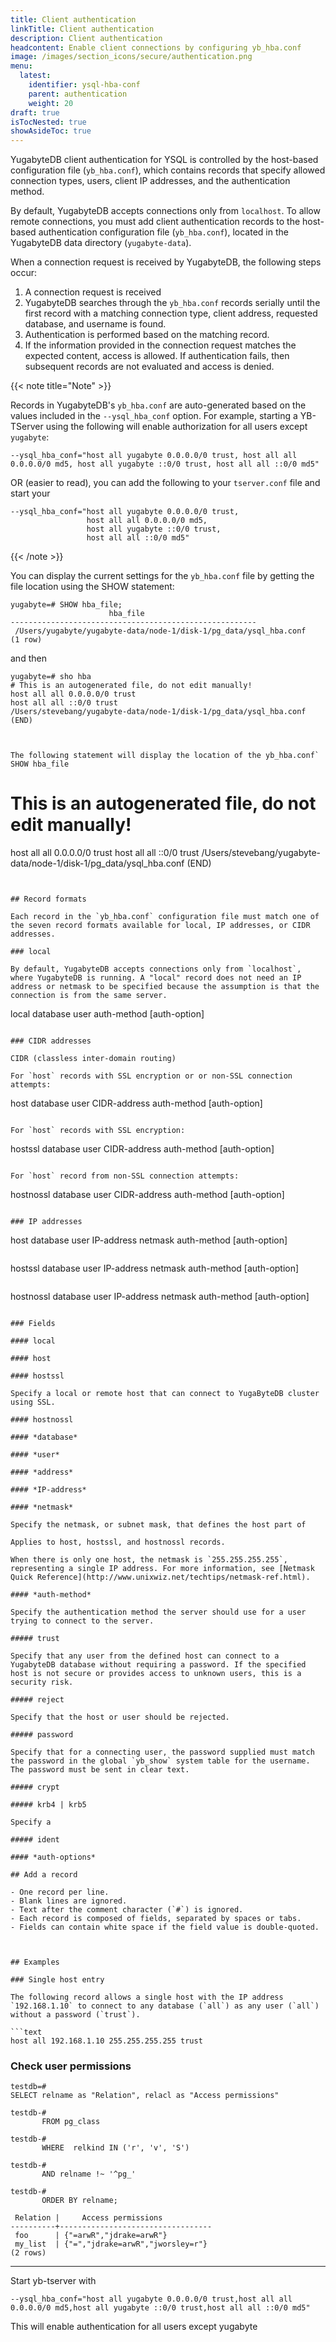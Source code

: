 ```yaml
---
title: Client authentication
linkTitle: Client authentication
description: Client authentication
headcontent: Enable client connections by configuring yb_hba.conf
image: /images/section_icons/secure/authentication.png
menu:
  latest:
    identifier: ysql-hba-conf
    parent: authentication
    weight: 20
draft: true
isTocNested: true
showAsideToc: true
---
```


YugabyteDB client authentication for YSQL is controlled by the host-based configuration file (`yb_hba.conf`), which contains records that specify allowed connection types, users, client IP addresses, and the authentication method.

By default, YugabyteDB accepts connections only from `localhost`. To allow remote connections, you must add client authentication records to the host-based authentication configuration file (`yb_hba.conf`), located in the YugabyteDB data directory (`yugabyte-data`).

When a connection request is received by YugabyteDB, the following steps occur:

1. A connection request is received
2. YugabyteDB searches through the `yb_hba.conf` records serially until the first record with a matching connection type, client address, requested database, and username is found.
3. Authentication is performed based on the matching record.
4. If the information provided in the connection request matches the expected content, access is allowed. If authentication fails, then subsequent records are not evaluated and access is denied.

{{< note title="Note" >}}

Records in YugabyteDB's `yb_hba.conf` are auto-generated based on the values included in the `--ysql_hba_conf` option. For example, starting a YB-TServer using the following will enable authorization for all users except `yugabyte`:

```
--ysql_hba_conf="host all yugabyte 0.0.0.0/0 trust, host all all 0.0.0.0/0 md5, host all yugabyte ::0/0 trust, host all all ::0/0 md5"
```

OR (easier to read), you can add the following to your `tserver.conf` file and start your 

```
--ysql_hba_conf="host all yugabyte 0.0.0.0/0 trust,
                 host all all 0.0.0.0/0 md5,
                 host all yugabyte ::0/0 trust,
                 host all all ::0/0 md5"
```

{{< /note >}}

You can display the current settings for the `yb_hba.conf` file by getting the file location using the SHOW statement:

```
yugabyte=# SHOW hba_file;
                      hba_file
-------------------------------------------------------
 /Users/yugabyte/yugabyte-data/node-1/disk-1/pg_data/ysql_hba.conf
(1 row)

```

and then 

```
yugabyte=# sho hba
# This is an autogenerated file, do not edit manually!
host all all 0.0.0.0/0 trust
host all all ::0/0 trust
/Users/stevebang/yugabyte-data/node-1/disk-1/pg_data/ysql_hba.conf (END)



The following statement will display the location of the yb_hba.conf`
SHOW hba_file

```
# This is an autogenerated file, do not edit manually!
host all all 0.0.0.0/0 trust
host all all ::0/0 trust
/Users/stevebang/yugabyte-data/node-1/disk-1/pg_data/ysql_hba.conf (END)
```


## Record formats

Each record in the `yb_hba.conf` configuration file must match one of the seven record formats available for local, IP addresses, or CIDR addresses.

### local

By default, YugabyteDB accepts connections only from `localhost`, where YugabyteDB is running. A "local" record does not need an IP address or netmask to be specified because the assumption is that the connection is from the same server.

```
local database user auth-method [auth-option]
```

### CIDR addresses

CIDR (classless inter-domain routing)

For `host` records with SSL encryption or or non-SSL connection attempts:

```
host database user CIDR-address auth-method  [auth-option]
```

For `host` records with SSL encryption:

```
hostssl database user CIDR-address auth-method  [auth-option]
```

For `host` record from non-SSL connection attempts:

```
hostnossl database user CIDR-address auth-method [auth-option]
```

### IP addresses

```
host database user IP-address netmask auth-method [auth-option]
```

```
hostssl database user IP-address netmask auth-method [auth-option]
```

```
hostnossl database user IP-address netmask auth-method  [auth-option]
```

### Fields

#### local

#### host

#### hostssl

Specify a local or remote host that can connect to YugaByteDB cluster using SSL.

#### hostnossl

#### *database*

#### *user*

#### *address*

#### *IP-address* 

#### *netmask*

Specify the netmask, or subnet mask, that defines the host part of

Applies to host, hostssl, and hostnossl records.

When there is only one host, the netmask is `255.255.255.255`, representing a single IP address. For more information, see [Netmask Quick Reference](http://www.unixwiz.net/techtips/netmask-ref.html).

#### *auth-method*

Specify the authentication method the server should use for a user trying to connect to the server.

##### trust

Specify that any user from the defined host can connect to a YugabyteDB database without requiring a password. If the specified host is not secure or provides access to unknown users, this is a security risk.

##### reject

Specify that the host or user should be rejected.

##### password

Specify that for a connecting user, the password supplied must match the password in the global `yb_show` system table for the username. The password must be sent in clear text.

##### crypt

##### krb4 | krb5

Specify a 

##### ident

#### *auth-options*

## Add a record

- One record per line.
- Blank lines are ignored.
- Text after the comment character (`#`) is ignored.
- Each record is composed of fields, separated by spaces or tabs.
- Fields can contain white space if the field value is double-quoted.



## Examples

### Single host entry

The following record allows a single host with the IP address `192.168.1.10` to connect to any database (`all`) as any user (`all`) without a password (`trust`).

```text
host all 192.168.1.10 255.255.255.255 trust
```

### Check user permissions

```
testdb=# 
SELECT relname as "Relation", relacl as "Access permissions"

testdb-# 
       FROM pg_class

testdb-# 
       WHERE  relkind IN ('r', 'v', 'S')

testdb-# 
       AND relname !~ '^pg_'

testdb-# 
       ORDER BY relname;

 Relation |     Access permissions
----------+----------------------------------
 foo      | {"=arwR","jdrake=arwR"}
 my_list  | {"=","jdrake=arwR","jworsley=r"}
(2 rows)
```
------


Start yb-tserver with 

```
--ysql_hba_conf="host all yugabyte 0.0.0.0/0 trust,host all all 0.0.0.0/0 md5,host all yugabyte ::0/0 trust,host all all ::0/0 md5"
```

This will enable authentication for all users except yugabyte